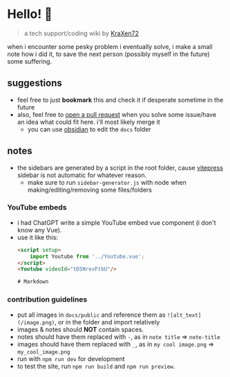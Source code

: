 # Hello! 👋
> a tech support/coding wiki by [KraXen72](https://github.com/KraXen72)
  
when i encounter some pesky problem i eventually solve, i make a small note how i did it, to save the next person (possibly myself in the future) some suffering.  

## suggestions
- feel free to just **bookmark** this and check it if desperate sometime in the future
- also, feel free to [open a pull request](https://github.com/KraXen72/tech-support-wiki/pulls) when you solve some issue/have an idea what could fit here. i'll most likely merge it
	- you can use [obsidian](https://obsidian.md) to edit the `docs` folder
  
## notes
- the sidebars are generated by a script in the root folder, cause [vitepress](https://github.com/vuejs/vitepress) sidebar is not automatic for whatever reason.
  - make sure to run `sidebar-generator.js` with node when making/editing/removing some files/folders 
  
### YouTube embeds
- i had ChatGPT write a simple YouTube embed vue component (i don't know any Vue).
- use it like this:
	```html
	<script setup>
		import Youtube from '../Youtube.vue';
	</script>
	<Youtube videoId="tD5NrevFtbU"/>

	# Markdown
	```
  
### contribution guidelines
- put all images in `docs/public` and reference them as `![alt_text](/image.png)`, or in the folder and import relatively
- images & notes should **NOT** contain spaces.
- notes should have them replaced with `-`, as in `note title` => `note-title`
- images should have them replaced with `_`, as in `my cool image.png` => `my_cool_image.png`
- run with `npm run dev` for development
- to test the site, run `npm run build` and `npm run preview`.